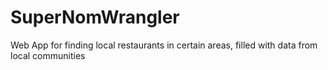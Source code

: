 # SuperNomWrangler
Web App for finding local restaurants in certain areas, filled with data from local communities
